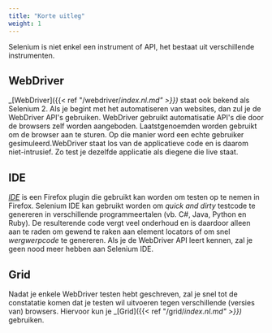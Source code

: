 ```yaml
---
title: "Korte uitleg"
weight: 1
---
```


Selenium is niet enkel een instrument of API,
het bestaat uit verschillende instrumenten.

## WebDriver

_[WebDriver]({{< ref "/webdriver/_index.nl.md" >}})_ staat ook bekend als Selenium 2.
Als je begint met het automatiseren van websites, dan zul je de WebDriver
API's gebruiken. WebDriver gebruikt automatisatie API's die door de browsers zelf
worden aangeboden. Laatstgenoemden worden gebruikt om de browser aan te sturen. Op die 
manier word een echte gebruiker gesimuleerd.WebDriver staat los van de applicatieve 
code en is daarom niet-intrusief. Zo test je dezelfde applicatie als diegene die live staat.

## IDE

_[IDE](https://selenium.dev/selenium-ide)_ is een Firefox plugin die gebruikt kan
worden om testen op te nemen in Firefox. Selenium IDE kan gebruikt worden om _quick and dirty_
testcode te genereren in verschillende programmeertalen (vb. C#, Java, Python en Ruby).
De resulterende code vergt veel onderhoud en is daardoor alleen aan te raden om gewend te
raken aan element locators of om snel _wergwerpcode_ te genereren. Als je de WebDriver API
leert kennen, zal je geen nood meer hebben aan Selenium IDE.

## Grid

Nadat je enkele WebDriver testen hebt geschreven, zal je snel tot de constatatie komen
dat je testen wil uitvoeren tegen verschillende (versies van) browsers.
Hiervoor kun je _[Grid]({{< ref "/grid/_index.nl.md" >}})_ gebruiken.



